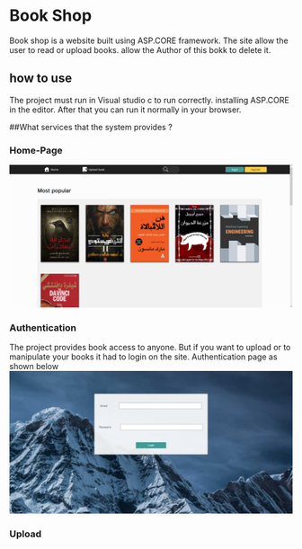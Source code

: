 # Book Shop 
Book shop is a website built using ASP.CORE framework. The site allow the user to read or upload books.  allow the Author of this bokk to delete it.

## how to use
The project must run in Visual studio c to run correctly. installing ASP.CORE in the editor. After that you can run it normally in your browser.

##What services that the system provides ?
### Home-Page
<img src='assets/homepage.png' />

### Authentication
The project provides book access to anyone. But if you want to upload or to manipulate your books it had to login on the site. Authentication page as shown below
<img src='assets/auth.png' />

### Upload